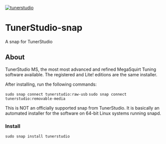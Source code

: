 [![tunerstudio](https://snapcraft.io/tunerstudio/badge.svg)](https://snapcraft.io/tunerstudio)


# TunerStudio-snap

A snap for TunerStudio

## About
  TunerStudio MS, the most most advanced and refined MegaSquirt Tuning software available.
  The registered and Lite! editions are the same installer.

  After installing, run the following commands:
  
  `sudo snap connect tunerstudio:raw-usb`
  `sudo snap connect tunerstudio:removable-media`
  
  This is NOT an officially supported snap from TunerStudio. It is basically an automated
  installer for the software on 64-bit Linux systems running snapd. 
  
### Install
`sudo snap install tunerstudio`
